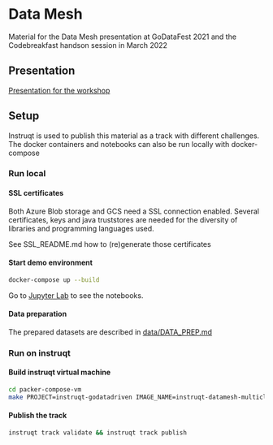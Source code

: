 # Data Mesh

Material for the Data Mesh presentation at GoDataFest 2021 and the Codebreakfast handson session in March 2022

## Presentation

[Presentation for the workshop](./presentation/delta-sharing-workshop.pdf)

## Setup

Instruqt is used to publish this material as a track with different challenges. 
The docker containers and notebooks can also be run locally with docker-compose

### Run local

#### SSL certificates

Both Azure Blob storage and GCS need a SSL connection enabled. Several certificates, keys and java truststores are needed for the diversity of libraries and programming languages used. 

See SSL_README.md how to (re)generate those certificates

#### Start demo environment

```bash
docker-compose up --build
```

Go to [Jupyter Lab](http://localhost:18888) to see the notebooks.

#### Data preparation

The prepared datasets are described in [data/DATA_PREP.md](./data/DATA_PREP.md)

### Run on instruqt

#### Build instruqt virtual machine

```bash
cd packer-compose-vm
make PROJECT=instruqt-godatadriven IMAGE_NAME=instruqt-datamesh-multicloud-vm force-build
```

#### Publish the track

```bash
instruqt track validate && instruqt track publish
```